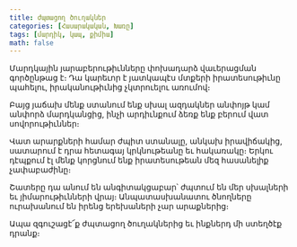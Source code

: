 ```yaml
---
title: ժպտացող ծուղակներ
categories: [Հասարակական, Խառը]
tags: [մարդիկ, կապ, քիմիա]
math: false
---
```


Մարդկային յարաբերութիւնները փոխադարձ վաւերացման գործընթաց է։ Դա կարեւոր է յատկապէս մտքերի իրատեսութիւնը պահելու, իրականութիւնից չկտրուելու առումով։

Բայց յաճախ մենք ստանում ենք սխալ ազդակներ անփոյթ կամ անփորձ մարդկանցից, ինչի արդիւնքում ձեռք ենք բերում վատ սովորութիւններ։

Վատ արարքների համար ժպիտ ստանալը, անկախ իրավիճակից, սատարում է դրա հետագայ կրկնութեանը եւ հակառակը։ Երկու դէպքում էլ մենք կորցնում ենք իրատեսութեան մեզ հասանելիք չափաբաժինը։

Շատերը դա անում են անգիտակցաբար՝ ժպտում են մեր սխալների եւ յիմարութիւնների վրայ։ Անպատասխանատու ծնողները ուրախանում են իրենց երեխաների չար արաքներից։

Ապա զգուշացէ՜ք ժպտացող ծուղակներից եւ ինքներդ մի ստեղծէք դրանք։
